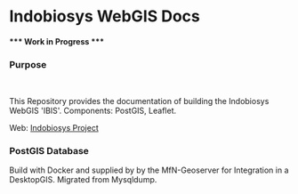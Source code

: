 # Indobiosys WebGIS Docs

<h4>*** Work in Progress ***</h4>

<h3>Purpose</h3><br>

This Repository provides the documentation of building the Indobiosys WebGIS 'IBIS'.
Components: PostGIS, Leaflet. 

Web: <a href="http://www.indobiosys.org">Indobiosys Project</a>


<h3>PostGIS Database</h3>

Build with Docker and supplied by by the MfN-Geoserver for Integration in a DesktopGIS. Migrated from Mysqldump.

